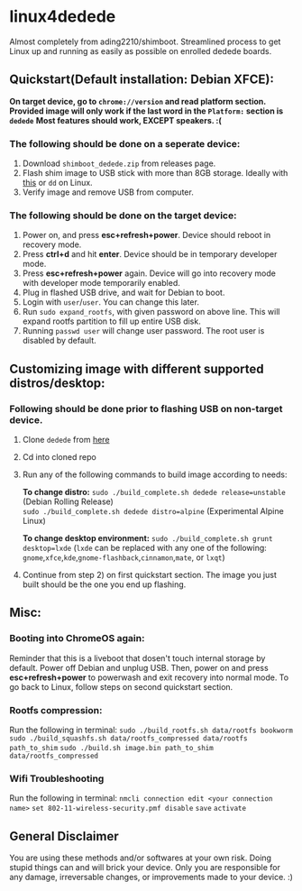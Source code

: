 # linux4dedede
Almost completely from ading2210/shimboot. Streamlined process to get Linux up and running as easily as possible on enrolled dedede boards.

## Quickstart(Default installation: Debian XFCE):
**On target device, go to `chrome://version` and read platform section. Provided image will only work if the last word in the `Platform:` section is `dedede`**
**Most features should work, EXCEPT speakers. :(**

### The following should be done on a **seperate** device:
1) Download `shimboot_dedede.zip` from releases page.
2) Flash shim image to USB stick with more than 8GB storage. Ideally with [this](https://chromewebstore.google.com/detail/chromebook-recovery-utili/pocpnlppkickgojjlmhdmidojbmbodfm) or `dd` on Linux.
3) Verify image and remove USB from computer.

### The following should be done on the **target** device:
1) Power on, and press **esc+refresh+power**. Device should reboot in recovery mode.
2) Press **ctrl+d** and hit **enter**. Device should be in temporary developer mode.
3) Press **esc+refresh+power** again. Device will go into recovery mode with developer mode temporarily enabled.
4) Plug in flashed USB drive, and wait for Debian to boot.
5) Login with `user`/`user`. You can change this later.
6) Run `sudo expand_rootfs`, with given password on above line. This will expand rootfs partition to fill up entire USB disk.
7) Running `passwd user` will change user password. The root user is disabled by default.

## Customizing image with different  supported distros/desktop:
### Following should be done prior to flashing USB on non-target device. 
1) Clone `dedede` from [here](https://chrome100.dev)
2) Cd into cloned repo
3) Run any of the following commands to build image according to needs:

   **To change distro:**
   `sudo ./build_complete.sh dedede release=unstable` (Debian Rolling Release)   
   `sudo ./build_complete.sh dedede distro=alpine` (Experimental Alpine Linux)

   **To change desktop environment:**
   `sudo ./build_complete.sh grunt desktop=lxde` (`lxde` can be replaced with any one of the following: `gnome`,`xfce`,`kde`,`gnome-flashback`,`cinnamon`,`mate`, or `lxqt`)

5) Continue from step 2) on first quickstart section. The image you just built should be the one you end up flashing.

## Misc:
### Booting into ChromeOS again:
Reminder that this is a liveboot that dosen't touch internal storage by default. 
Power off Debian and unplug USB. Then, power on and press **esc+refresh+power** to powerwash and exit recovery into normal mode.
To go back to Linux, follow steps on second quickstart section.

### Rootfs compression:
Run the following in terminal:
`sudo ./build_rootfs.sh data/rootfs bookworm`
`sudo ./build_squashfs.sh data/rootfs_compressed data/rootfs path_to_shim`
`sudo ./build.sh image.bin path_to_shim data/rootfs_compressed`

### Wifi Troubleshooting
Run the following in terminal:
`nmcli connection edit <your connection name>`
`set 802-11-wireless-security.pmf disable`
`save`
`activate`

## General Disclaimer
You are using these methods and/or softwares at your own risk. Doing stupid things can and will brick your device. Only you are responsible for any damage, irreversable changes, or improvements made to your device. :)
